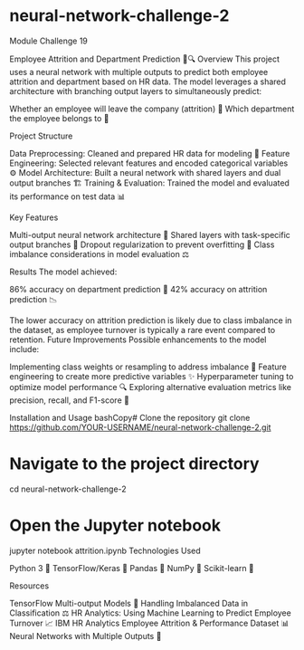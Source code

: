 # neural-network-challenge-2
Module Challenge 19

Employee Attrition and Department Prediction 🧠🔍
Overview
This project uses a neural network with multiple outputs to predict both employee attrition and department based on HR data. The model leverages a shared architecture with branching output layers to simultaneously predict:

Whether an employee will leave the company (attrition) 👋
Which department the employee belongs to 🏢

Project Structure

Data Preprocessing: Cleaned and prepared HR data for modeling 🧹
Feature Engineering: Selected relevant features and encoded categorical variables ⚙️
Model Architecture: Built a neural network with shared layers and dual output branches 🏗️
Training & Evaluation: Trained the model and evaluated its performance on test data 📊

Key Features

Multi-output neural network architecture 🔀
Shared layers with task-specific output branches 🌿
Dropout regularization to prevent overfitting 🎯
Class imbalance considerations in model evaluation ⚖️

Results
The model achieved:

86% accuracy on department prediction 🎉
42% accuracy on attrition prediction 📉

The lower accuracy on attrition prediction is likely due to class imbalance in the dataset, as employee turnover is typically a rare event compared to retention.
Future Improvements
Possible enhancements to the model include:

Implementing class weights or resampling to address imbalance 🔧
Feature engineering to create more predictive variables ✨
Hyperparameter tuning to optimize model performance 🔍
Exploring alternative evaluation metrics like precision, recall, and F1-score 📏

Installation and Usage
bashCopy# Clone the repository
git clone https://github.com/YOUR-USERNAME/neural-network-challenge-2.git

# Navigate to the project directory
cd neural-network-challenge-2

# Open the Jupyter notebook
jupyter notebook attrition.ipynb
Technologies Used

Python 3 🐍
TensorFlow/Keras 🧠
Pandas 🐼
NumPy 🔢
Scikit-learn 🧰

Resources

TensorFlow Multi-output Models 🔗
Handling Imbalanced Data in Classification ⚖️
HR Analytics: Using Machine Learning to Predict Employee Turnover 📈
IBM HR Analytics Employee Attrition & Performance Dataset 📊
Neural Networks with Multiple Outputs 🧠